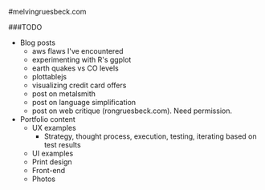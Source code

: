 #melvingruesbeck.com

###TODO
- Blog posts
  - aws flaws I've encountered
  - experimenting with R's ggplot
  - earth quakes vs CO levels
  - plottablejs
  - visualizing credit card offers
  - post on metalsmith
  - post on language simplification 
  - post on web critique (rongruesbeck.com). Need permission.
- Portfolio content
  - UX examples
    - Strategy, thought process, execution, testing, iterating based on test results
  - UI examples
  - Print design
  - Front-end 
  - Photos
